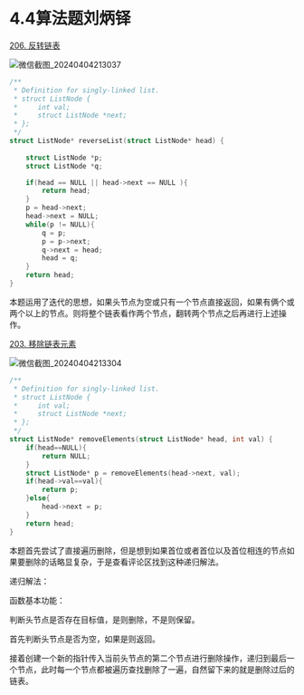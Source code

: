 # 4.4算法题刘炳铎

[206. 反转链表](https://leetcode.cn/problems/reverse-linked-list/)

![微信截图_20240404213037](https://gitee.com/liu-bingduo/pic-bed/raw/master/img/%E5%BE%AE%E4%BF%A1%E6%88%AA%E5%9B%BE_20240404213037.png)

```c
/**
 * Definition for singly-linked list.
 * struct ListNode {
 *     int val;
 *     struct ListNode *next;
 * };
 */
struct ListNode* reverseList(struct ListNode* head) {
    
    struct ListNode *p;
    struct ListNode *q;

    if(head == NULL || head->next == NULL ){
        return head;
    }
    p = head->next;
    head->next = NULL;
    while(p != NULL){
        q = p;
        p = p->next;
        q->next = head;
        head = q;
    }
    return head;
}

```

本题运用了迭代的思想，如果头节点为空或只有一个节点直接返回，如果有俩个或两个以上的节点。则将整个链表看作两个节点，翻转两个节点之后再进行上述操作。

[203. 移除链表元素](https://leetcode.cn/problems/remove-linked-list-elements/)

![微信截图_20240404213304](https://gitee.com/liu-bingduo/pic-bed/raw/master/img/%E5%BE%AE%E4%BF%A1%E6%88%AA%E5%9B%BE_20240404213304.png)

```c
/**
 * Definition for singly-linked list.
 * struct ListNode {
 *     int val;
 *     struct ListNode *next;
 * };
 */
struct ListNode* removeElements(struct ListNode* head, int val) {
    if(head==NULL){
        return NULL;
    }
    struct ListNode* p = removeElements(head->next, val);
    if(head->val==val){
        return p;
    }else{
        head->next = p;
    }
    return head;
}
```

本题首先尝试了直接遍历删除，但是想到如果首位或者首位以及首位相连的节点如果要删除的话略显复杂，于是查看评论区找到这种递归解法。

递归解法：

函数基本功能：

判断头节点是否存在目标值，是则删除，不是则保留。

首先判断头节点是否为空，如果是则返回。

接着创建一个新的指针传入当前头节点的第二个节点进行删除操作，递归到最后一个节点，此时每一个节点都被遍历查找删除了一遍，自然留下来的就是删除过后的链表。
